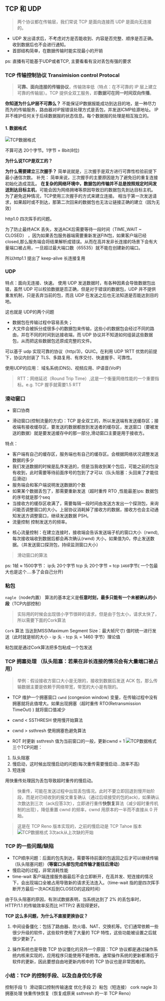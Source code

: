 ## TCP 和 UDP

> 两个协议都在传输层，我们常说 TCP 是面向连接而 UDP 是面向无连接的。

* UDP 发出请求后，不考虑对方是否能收到、内容是否完整、顺序是否正确。收到数据后也不会进行通知。
* 首部结构简单，在数据传输时能实现最小的开销

ps: 直播有可能基于UDP或者TCP, 主要看看有没对丢包有强的要求

### TCP 传输控制协议 Transimision control Protocal
> **可靠、面向连接的传输协议**，传输效率低（特点：在不可靠的 IP 层上建立可靠的传输层）。TCP 提供全双工服务，即**数据可在同一时间双向传播**。

**你知道为什么IP层不可靠么？**
不能保证IP数据报能成功到达目的地，是一种尽力而为的传输服务，路由器对IP报错误处理方式是丢包，并发送ICMP给源地址。
IP并不维护任何关于后续数据报的状态信息。每个数据报的处理是相互独立的。

#### 1. 数据格式

![TCP数据格式](./TCP数据格式.png)

不算可选 20个字节。1字节 = 8bit(8位)

**为什么说TCP是双工的？**

**为什么需要建立三次握手？**
简单说就是，三次握手是双方进行可靠性检验前提下最小通信次数。
补充：
简单来说，三次握手的主要原因是为了避免旧的重复连接初始化造成混乱。 **在复杂的网络环境中，数据包的传输并不总是按照规定时间发送到达目标主机**，可能会因为网络拥堵等原因导致旧的数据包先到达目标主机。 为了避免这种情况，TCP使用三次握手的方式来建立连接。
相当于第一次发送请求，如果超时或不到达，那第二次回来的数据包也无法让链接正确的建立（因为无效）


http1.0 四次挥手的问题。

为了防止最终ACK 丢失，发送ACK后需要等待一段时间（TIME_WAIT ~ CLOSED） ，因为如果丢包服务器端需要重新发送FIN包，如果客户端已经closed,那么服务端会将结果解析成错误。从而在高并发非长连接的场景下会有大量端口被占用，一旦超过最大端口数（65535）就不能在创建新的端口。

所以http1.1 提出了 keep-alive 长连接复用

### UDP

特点：面向无连接、快速。
使用 UDP 发送数据时，有各种因素会导致数据包出错，虽然 UDP 可以校验数据是否正确，但是对于错误的数据包，UDP 并不提供重发机制，只是丢弃当前的包，而且 UDP 在发送之后也无法知道是否能达到目的地。

这也就是 UDP的两个问题

* 数据包在传输过程中容易丢失；
* 大文件会被拆分成很多小的数据包来传输，这些小的数据包会经过不同的路由，并在不同的时间到达接收端，而 UDP 协议并不知道如何组装这些数据包，从而把这些数据包还原成完整的文件。

可以基于 udp 实现可靠的协议（http/3)，QUIC。在利用 UDP 1RTT 优势的前提下，协议内封装了 TLS、多路复用、有序交付、快速握手、可靠性。

使用UDP的应用：
  域名系统(DNS)、视频应用、IP语音(VolP)

> RTT：网络延迟（Round Trip Time）,这是一个衡量网络性能的一个重要指标。e.g. TCP 握手就需要1.5 RTT 


### 滑动窗口

- 窗口协商

* 滑动窗口(控制流量的方式)：TCP 是全双工的，所以发送端有发送缓存区；接收端有接收缓存区，要发送的数据都放到发送者的缓存区，发送窗口（要被发送的数据）就是要发送缓存中的那一部分,滑动窗口主要是用于接收方。

特点：
- 客户端有自己的缓存区，服务端也有自己的缓存区。会根据网络状况调整发送数据的多少
- 我们发送数据的时候是乱序发送的，但是当我收到某个包后，可能之前的包没有收到，此时需要等待前面序号的包到了才可以（队头阻塞：头回来了才能往后滑动）
- 服务端会和客户端说明发送数据的个数
- 如果某个数据丢包了，那需要重新发送（超时重传 RTO ,性能最差)ps: 数据包的序号就是那个seq
- 当接收方的缓存区收满了，需要每隔一段时间由发送方发出一个探测包，来询问能否调整窗口的大小。上层协议消耗掉了接收方的数据，接收方也会主动通知发送方调整窗口，继续发送数据 PSH。
- 流量控制 控制发送方的频率。



* 核心流量控制：在建立连接时，接收端会告诉发送端子机的窗口大小（rwnd),每次接收端收到数据后都会再次确认(rwnd) 大小，如果值为0，停止发送数据。（并发送窗口探测包，持续监测窗口大小）


> 滑动窗口的算法


ps: 1帧 ≈ 1500字节： ip头 20个字节 tcp 头 20个字节 = tcp `1460`字节( 一个包最大也是这个....多了会自己分开)


### 粘包

`nagle`（node内置） 算法的基本定义是**任意时刻，最多只能有一个未被确认的小段**（TCP内部控制）
> 实际用的时候会出现很小字节很碎的请求，但是由于包太小，请求太快了，所以需要下面的Cork算法

`Cork` 算法 当达到MSS(Maximum Segment Size：最大帧尺寸) 值时统一进行发送（此时就是帧的大小 - ip 头 - tcp 头 = 1460 字节）理论值

粘包就是通过Cork算法把多包粘成一个包发送

### TCP 拥塞处理 （队头阻塞：若果在非长连接的情况会有大量端口被占用）

> 举例：假设接收方窗口大小是无限的，接收到数据后发送 ACK 包，那么传输数据主要是依赖于网络带宽，带宽的大小是有限的。

* TCP 维护一个拥塞窗口 `cwnd` (congesion window) 变量，在传输过程中没有拥塞就将此值增大。如果出现拥塞（超时重传 RTO(Retransmission TimeOut) ) 就将窗口值减少

* cwnd < SSTHRESH 使用慢开始算法
* cwnd > ssthresh 使用拥塞色避免算法
* ROT 时更新 ssthresh 值为当前窗口的一般，更新cwnd = 1 
![TCP数据格式](./快重传.png)
三个TCP问题：
1. 队头阻塞
2. 慢启动，这时候出现慢启动的问题(每次重传需要慢启动...效率不高)
3. 短连接

用快重传处理因为丢包导致超时重传的慢启动。
> 快重传，可能在发送过程中出现丢包情况。此时不要立即回退到慢开始阶段，而是对已经收到的报文重复确认（通过后续接受的包的ack)，如果确认次数达到三次（ack应答3次），立即进行重传**快恢复**算法（减少超时重传机制的出现），降低重置 cwnd 的频率，cwnd 用原本的一半而不直接从 0 开始。

> 这是在 TCP Reno 版本实现的，之前的慢启动是 TCP Tahoe 版本
![TCP数据格式](./快重传2.png)
3次ack从上次缺的开始

### TCP 的一些问题/缺陷
- TCP顺序问题：后面的包先到达，需要等待前面的包返回之后才可以继续传输（队头阻塞问题）**（等窗口头部包完成传输才能往后滑动）**
- 慢启动的过程，非常消耗性能
- time-wait 客户端连接服务器最后不会立即断开，在高并发、短连接的情况下，会出现端口全被占用导致新的请求无法连入。（time-wait 指的是四次挥手断开方最后一次ACK后到CLOSED的这段时间）

由于队头阻塞的原因，有测试数据表明，当系统达到了 2% 的丢包率时，HTTP/1.1 的传输效率反而比 HTTP/2 表现得更好。

**TCP 这么多问题，为什么不直接更换协议？**
1. 中间设备僵化：包括了路由器、防火墙、NAT、交换机等。它们通常依赖一些很少升级的软件，这些软件使用了大量的 TCP 特性，这些功能被设置之后就很少更新了。

2. 操作系统也是导致 TCP 协议僵化的另外一个原因：TCP 协议都是通过操作系统内核来实现的，应用程序只能使用不能修改。通常操作系统的更新都滞后于软件的更新，因此要想自由地更新内核中的 TCP 协议也是非常困难的。

### 小结：TCP 的控制手段、以及自身优化手段
控制手段
  1）滑动窗口控制传输速度
优化手段
  2）粘包（短连接） cork nagle
  3）拥塞处理 快重传快恢复（恢复成原来 ssthresh 的一半 TCP Reno）

